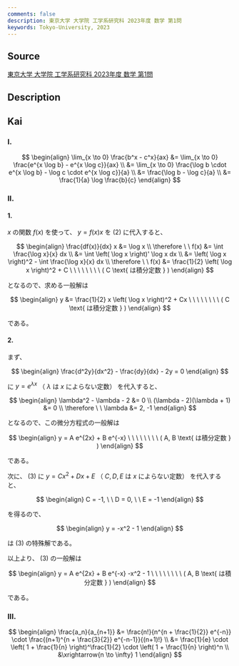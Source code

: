 ```yaml
---
comments: false
description: 東京大学 大学院 工学系研究科 2023年度 数学 第1問
keywords: Tokyo-University, 2023
---
```


## **Source**
[東京大学 大学院 工学系研究科 2023年度 数学 第1問](https://www.t.u-tokyo.ac.jp/soe/admission/general-past)

## **Description**

## **Kai**
### I.

$$
\begin{align}
\lim_{x \to 0} \frac{b^x - c^x}{ax}
&= \lim_{x \to 0} \frac{e^{x \log b} - e^{x \log c}}{ax}
\\
&= \lim_{x \to 0}
\frac{\log b \cdot e^{x \log b} - \log c \cdot e^{x \log c}}{a}
\\
&= \frac{\log b - \log c}{a}
\\
&= \frac{1}{a} \log \frac{b}{c}
\end{align}
$$

### II.
#### 1.
$x$ の関数 $f(x)$ を使って、 $y=f(x)x$ を (2) に代入すると、

$$
\begin{align}
\frac{df(x)}{dx} x &= \log x
\\
\therefore \ \ 
f(x)
&= \int \frac{\log x}{x} dx
\\
&= \int \left( \log x \right)' \log x dx
\\
&= \left( \log x \right)^2 - \int \frac{\log x}{x} dx
\\
\therefore \ \ 
f(x) &= \frac{1}{2} \left( \log x \right)^2 + C
\ \ \ \ \ \ \ \ ( C \text{ は積分定数 } )
\end{align}
$$

となるので、求める一般解は

$$
\begin{align}
y &= \frac{1}{2} x \left( \log x \right)^2 + Cx
\ \ \ \ \ \ \ \ ( C \text{ は積分定数 } )
\end{align}
$$

である。

#### 2.
まず、

$$
\begin{align}
\frac{d^2y}{dx^2} - \frac{dy}{dx} - 2y = 0
\end{align}
$$

に $y=e^{\lambda x}$ （ $\lambda$ は $x$ によらない定数）
を代入すると、

$$
\begin{align}
\lambda^2 - \lambda - 2 &= 0
\\
(\lambda - 2)(\lambda + 1) &= 0
\\
\therefore \ \ \lambda &= 2, -1
\end{align}
$$

となるので、この微分方程式の一般解は

$$
\begin{align}
y = A e^{2x} + B e^{-x}
\ \ \ \ \ \ \ \ ( A, B \text{ は積分定数 } )
\end{align}
$$

である。

次に、 (3) に $y=Cx^2+Dx+E$ （ $C,D,E$ は $x$ によらない定数） を代入すると、

$$
\begin{align}
C = -1, \ \ D = 0, \ \ E = -1
\end{align}
$$

を得るので、

$$
\begin{align}
y = -x^2 - 1
\end{align}
$$

は (3) の特殊解である。

以上より、 (3) の一般解は

$$
\begin{align}
y = A e^{2x} + B e^{-x} -x^2 - 1
\ \ \ \ \ \ \ \ ( A, B \text{ は積分定数 } )
\end{align}
$$

である。

### III.

$$
\begin{align}
\frac{a_n}{a_{n+1}}
&= \frac{n!}{n^{n + \frac{1}{2}} e^{-n}}
\cdot \frac{(n+1)^{n + \frac{3}{2}} e^{-n-1}}{(n+1)!}
\\
&= \frac{1}{e} \cdot \left( 1 + \frac{1}{n} \right)^\frac{1}{2}
\cdot \left( 1 + \frac{1}{n} \right)^n
\\
&\xrightarrow{n \to \infty} 1
\end{align}
$$